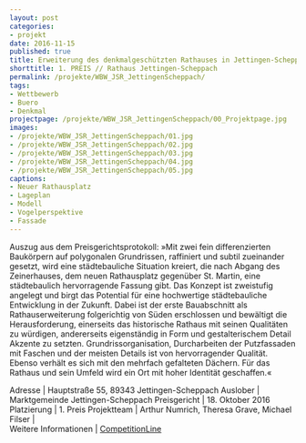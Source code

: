 ```yaml
---
layout: post
categories:
- projekt
date: 2016-11-15
published: true
title: Erweiterung des denkmalgeschützten Rathauses in Jettingen-Scheppach
shorttitle: 1. PREIS // Rathaus Jettingen-Scheppach
permalink: /projekte/WBW_JSR_JettingenScheppach/
tags: 
- Wettbewerb
- Buero
- Denkmal
projectpage: /projekte/WBW_JSR_JettingenScheppach/00_Projektpage.jpg
images:
- /projekte/WBW_JSR_JettingenScheppach/01.jpg
- /projekte/WBW_JSR_JettingenScheppach/02.jpg
- /projekte/WBW_JSR_JettingenScheppach/03.jpg
- /projekte/WBW_JSR_JettingenScheppach/04.jpg
- /projekte/WBW_JSR_JettingenScheppach/05.jpg
captions:
- Neuer Rathausplatz
- Lageplan
- Modell
- Vogelperspektive
- Fassade
---
```

Auszug aus dem Preisgerichtsprotokoll: »Mit zwei fein differenzierten Baukörpern auf polygonalen Grundrissen, raffiniert und subtil zueinander gesetzt, wird eine städtebauliche Situation kreiert, die nach Abgang des Zeinerhauses, dem neuen Rathausplatz gegenüber St. Martin, eine städtebaulich hervorragende Fassung gibt. Das Konzept ist zweistufig angelegt und birgt das Potential für eine hochwertige städtebauliche Entwicklung in der Zukunft. Dabei ist der erste Bauabschnitt als Rathauserweiterung folgerichtig von Süden erschlossen und bewältigt die Herausforderung, einerseits das historische Rathaus mit seinen Qualitäten zu würdigen, andererseits eigenständig in Form und gestalterischem Detail Akzente zu setzten. Grundrissorganisation, Durcharbeiten der Putzfassaden mit Faschen und der meisten Details ist von hervorragender Qualität. Ebenso verhält es sich mit den mehrfach gefalteten Dächern. Für das Rathaus und sein Umfeld wird ein Ort mit hoher Identität geschaffen.«

Adresse					|	Hauptstraße 55, 89343 Jettingen-Scheppach
Auslober				|	Marktgemeinde Jettingen-Scheppach
Preisgericht			|	18. Oktober 2016
Platzierung				|	1. Preis
Projektteam				|	Arthur Numrich, Theresa Grave, Michael Filser
                            |    
Weitere Informationen       |   [CompetitionLine](http://www.competitionline.com/de/ergebnisse/234649) 
